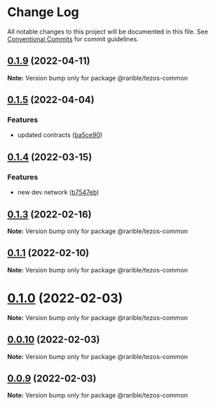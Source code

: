 # Change Log

All notable changes to this project will be documented in this file.
See [Conventional Commits](https://conventionalcommits.org) for commit guidelines.

## [0.1.9](https://github.com/rarible/tezos-sdk/compare/v0.1.8...v0.1.9) (2022-04-11)

**Note:** Version bump only for package @rarible/tezos-common





## [0.1.5](https://github.com/rarible/tezos-sdk/compare/v0.1.4...v0.1.5) (2022-04-04)


### Features

* updated contracts ([ba5ce90](https://github.com/rarible/tezos-sdk/commit/ba5ce90f87e85c59e728fdf27d108156c03f4f4b))





## [0.1.4](https://github.com/rarible/tezos-sdk/compare/v0.1.3...v0.1.4) (2022-03-15)


### Features

* new dev network ([b7547eb](https://github.com/rarible/tezos-sdk/commit/b7547eb51252211c64de4d369b062d7f40e53262))





## [0.1.3](https://github.com/rarible/tezos-sdk/compare/v0.1.2...v0.1.3) (2022-02-16)

**Note:** Version bump only for package @rarible/tezos-common





## [0.1.1](https://github.com/rarible/tezos-sdk/compare/v0.1.0...v0.1.1) (2022-02-10)

**Note:** Version bump only for package @rarible/tezos-common





# [0.1.0](https://github.com/rarible/tezos-sdk/compare/v0.0.10...v0.1.0) (2022-02-03)

**Note:** Version bump only for package @rarible/tezos-common






## [0.0.10](https://github.com/rarible/tezos-sdk/compare/v0.0.9...v0.0.10) (2022-02-03)

**Note:** Version bump only for package @rarible/tezos-common





## [0.0.9](https://github.com/rarible/tezos-sdk/compare/v0.0.8...v0.0.9) (2022-02-03)

**Note:** Version bump only for package @rarible/tezos-common
